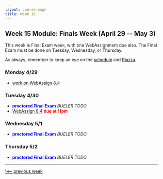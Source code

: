 ```yaml
---
layout: course-page
title: Week 15
---
```


## Week 15 Module: Finals Week (April 29 -- May 3)

This week is Final Exam week, with one WebAssignment due also.  The Final Exam must be done on Tuesday, Wednesday, or Thursday.

As always, remember to keep an eye on the [schedule](schedule.pdf) and [Piazza](https://piazza.com/uaf/spring2019/math302ux1/home).

### Monday 4/29
* [work on WebAssign 8.4](https://www.webassign.net/)

### Tuesday 4/30
* <span style="color:blue">**proctored Final Exam**</span> _BUELER TODO_
* [WebAssign 8.4](https://www.webassign.net/) <span style="color:red">**due at 11pm**</span>

### Wednesday 5/1
* <span style="color:blue">**proctored Final Exam**</span> _BUELER TODO_

### Thursday 5/2
* <span style="color:blue">**proctored Final Exam**</span> _BUELER TODO_

<hr>
<a align="left" href="week14">\<-- previous week</a>
